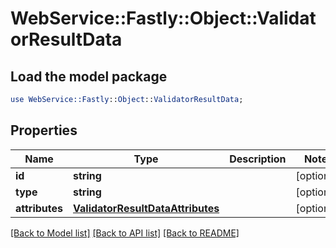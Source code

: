 # WebService::Fastly::Object::ValidatorResultData

## Load the model package
```perl
use WebService::Fastly::Object::ValidatorResultData;
```

## Properties
Name | Type | Description | Notes
------------ | ------------- | ------------- | -------------
**id** | **string** |  | [optional] 
**type** | **string** |  | [optional] 
**attributes** | [**ValidatorResultDataAttributes**](ValidatorResultDataAttributes.md) |  | [optional] 

[[Back to Model list]](../README.md#documentation-for-models) [[Back to API list]](../README.md#documentation-for-api-endpoints) [[Back to README]](../README.md)



